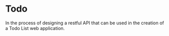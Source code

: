 # Todo
In the process of designing a restful API that can be used in the creation of a Todo List web application.
